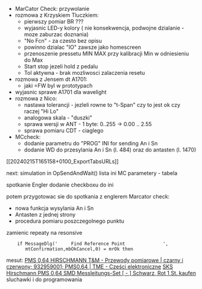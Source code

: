 - MarCator Check: przywolanie
- rozmowa z Krzyskiem Tluczkiem:
	- pierwszy pomiar BR ???
	- wyjasnic LED-y kolory ( nie konsekwencja, podwojne dzialanie - moze zaburzac doznania)
	- "No Fcn" - za czesto bez opisu
	- powinno dzialac "IO" zawsze jako homescreen 
	- przenoszenie pressetu MIN MAX przy kalibracji Min w odniesieniu do Max
	- Start stop jezeli hold z pedalu
	- Tol aktywna - brak mozliwosci zalaczenia resetu
- rozmowa z Jensem dt A1701:
	- jaki =FW byl w prototypach
- wyjasnic sprawe A1701 dla wavelight
- rozmowa z Nico:
	- nastawa tolerancji - jezleli rowne to "t-Span" czy to jest ok czy raczej "Hi Lo"
	- analogowa skala - "duszki"
	- sprawa wersji w ANT - 1 byte: 0..255 -> 0.00 .. 2.55
	- sprawa pomiaru CDT - ciaglego
- MCcheck:
	- dodanie parametru do "PROG" INI for sending An i Sn
	- dodanie WD do przesylania An i Sn (l. 484) oraz do antasten (l. 1470)

[[20240215T165158+0100_ExportTabsURLs]]

next:
simulation in OpSendAndWait()
lista ini
MC parametery - tabela


spotkanie Engler
dodanie checkboxu do ini

potem przygotowac sie do spotkania z englerem
Marcator check:
- nowa funkcja wysylania An i Sn
- Antasten z jednej strony
- procedura pomiaru poszczegolnego punktu

zamienic repeaty na resonsive

```delphi
    if MessageDlg('     Find Reference Point              ',
       mtConfirmation,mbOkCancel,0) = mrOk then
```


mesut:
[PMS 0,64 HIRSCHMANN T&M - Przewody pomiarowe | czarny i czerwony; 932959001; PMS0.64 | TME - Części elektroniczne](https://www.tme.eu/pl/details/pms0.64/zestawy-przewodow-pomiar-z-akcesoriami/hirschmann-t-m/pms-0-64/)
[SKS Hirschmann PMS 0,64 SMD Messleitungs-Set [ - ] Schwarz, Rot 1 St. kaufen](https://www.conrad.de/de/p/sks-hirschmann-pms-0-64-smd-messleitungs-set-schwarz-rot-1-st-2119264.html)
sluchawki i do programowania
